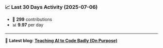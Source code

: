 <!--START_STATS-->
### 📈 Last 30 Days Activity (2025-07-06)  
- 🧮 **299** contributions  
- 📊 **9.97** per day
---
📝 **Latest blog:** [**Teaching AI to Code Badly (On Purpose)**](https://andriak.com/blog/badly-trained-ai)
<!--END_STATS-->
